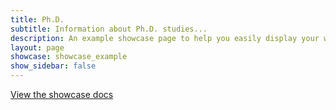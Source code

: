 ```yaml
---
title: Ph.D. 
subtitle: Information about Ph.D. studies...
description: An example showcase page to help you easily display your work
layout: page
showcase: showcase_example
show_sidebar: false
---
```


[View the showcase docs](/bulma-clean-theme/docs/page-components/showcases/)
